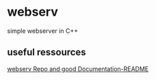 # webserv
simple webserver in C++

## useful ressources

[webserv Repo and good Documentation-README](https://github.com/Kaydooo/Webserv_42)
